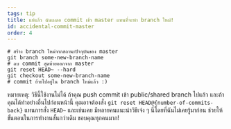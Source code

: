 ```yaml
---
tags: tip
title: แย่แล้ว ฉันเผลอ commit เข้า master แทนที่จะทำ branch ใหม่!
id: accidental-commit-master
order: 4
---
```


```git
# สร้าง branch ใหม่จากสถานะปัจจุบันของ master
git branch some-new-branch-name
# ลบ commit สุดท้ายออกจาก master
git reset HEAD~ --hard
git checkout some-new-branch-name
# commit ย้ายไปอยู่ใน branch ใหม่แล้ว :)
```

หมายเหตุ: วิธีนี้ใช้งานไม่ได้ ถ้าคุณ push commit เข้า  public/shared branch ไปแล้ว และถ้าคุณได้ทำอย่างอื่นไปก่อนหน้านี้ คุณอาจต้องสั่ง  `git reset HEAD@{number-of-commits-back}` แทนการสั่ง `HEAD~` และเช่นเคย มีหลายคนแนะนำวิธีเจ๋ง ๆ นี่โดยที่ฉันไม่เคยรู้มาก่อน ช่วยให้ขั้นตอนในการทำงานสั้นกว่าเดิม ขอบคุณทุกคนมาก!
